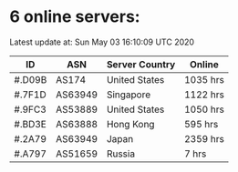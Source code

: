 # 6 online servers:

Latest update at: Sun May 03 16:10:09 UTC 2020

| ID | ASN | Server Country | Online |
| -- | --- | -------------- | ------ |
| #.D09B | AS174 | United States | 1035 hrs |
| #.7F1D | AS63949 | Singapore | 1122 hrs |
| #.9FC3 | AS53889 | United States | 1050 hrs |
| #.BD3E | AS63888 | Hong Kong | 595 hrs |
| #.2A79 | AS63949 | Japan | 2359 hrs |
| #.A797 | AS51659 | Russia | 7 hrs |


